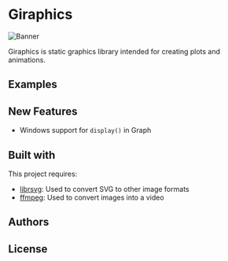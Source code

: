 # Giraphics
![Banner](https://raw.githubusercontent.com/tghira16/GiraFix/master/res/banner.svg?token=ADD2WM2RL7THHQUWKJSIKB27OVI6Q)

Giraphics is static graphics library intended for creating plots and animations.

## Examples

## New Features
* Windows support for  `display()` in Graph

## Built with

This project requires:
* [librsvg]: Used to convert SVG to other image formats
* [ffmpeg]: Used to convert images into a video 



## Authors


[ffmpeg]: <https://ffmpeg.org/>
[librsvg]: <https://github.com/GNOME/librsvg>


## License
